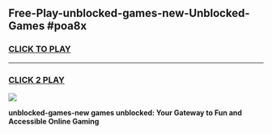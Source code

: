 
## Free-Play-unblocked-games-new-Unblocked-Games #poa8x
<h3>
<a href="https://news.freeplayer.one?title=unblocked-games-new&ref=8M">CLICK TO PLAY</a></h3>
<hr>

<h3>
<a href="https://news.freeplayer.one?title=unblocked-games-new&ref=8M">CLICK 2 PLAY</a>
  
</h3>

<a href="https://news.freeplayer.one?title=unblocked-games-new&ref=8M"><img src="https://clearcache.store/games.png"></a>


**unblocked-games-new games unblocked: Your Gateway to Fun and Accessible Online Gaming**
